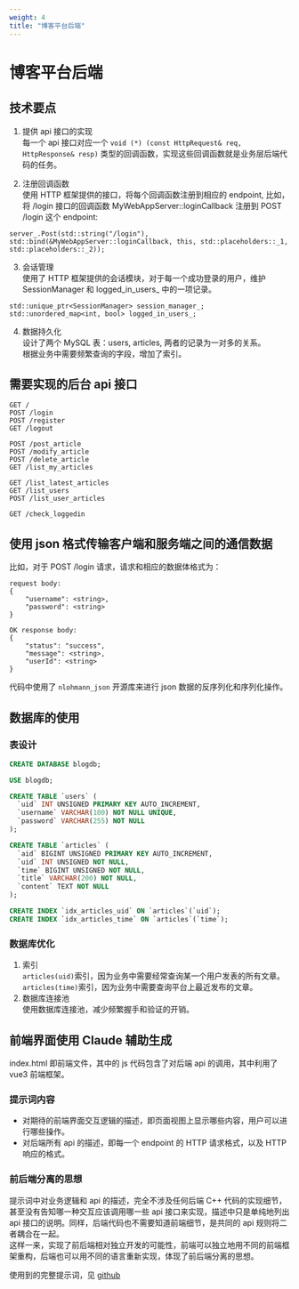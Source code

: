 ```yaml
---
weight: 4
title: "博客平台后端"
---
```


# 博客平台后端

## 技术要点

1. 提供 api 接口的实现  
每一个 api 接口对应一个 `void (*) (const HttpRequest& req, HttpResponse& resp)` 类型的回调函数，实现这些回调函数就是业务层后端代码的任务。     

2. 注册回调函数  
使用 HTTP 框架提供的接口，将每个回调函数注册到相应的 endpoint, 
比如，将 /login 接口的回调函数 MyWebAppServer::loginCallback 注册到 POST /login 这个 endpoint:   
```
server_.Post(std::string("/login"), std::bind(&MyWebAppServer::loginCallback, this, std::placeholders::_1, std::placeholders::_2));
```

3. 会话管理  
使用了 HTTP 框架提供的会话模块，对于每一个成功登录的用户，维护 SessionManager 和 logged_in_users_ 中的一项记录。  
```
std::unique_ptr<SessionManager> session_manager_;
std::unordered_map<int, bool> logged_in_users_;
```

4. 数据持久化  
设计了两个 MySQL 表：users, articles, 两者的记录为一对多的关系。  
根据业务中需要频繁查询的字段，增加了索引。   

## 需要实现的后台 api 接口

```
GET /
POST /login
POST /register
GET /logout

POST /post_article
POST /modify_article
POST /delete_article
GET /list_my_articles

GET /list_latest_articles
GET /list_users
POST /list_user_articles

GET /check_loggedin
```

## 使用 json 格式传输客户端和服务端之间的通信数据

比如，对于 POST /login 请求，请求和相应的数据体格式为：    

```
request body:
{
    "username": <string>,
    "password": <string>
}

OK response body:
{
    "status": "success",
    "message": <string>,
    "userId": <string>
}
```

代码中使用了 `nlohmann_json` 开源库来进行 json 数据的反序列化和序列化操作。    

## 数据库的使用

### 表设计

```sql
CREATE DATABASE blogdb;

USE blogdb;

CREATE TABLE `users` (
  `uid` INT UNSIGNED PRIMARY KEY AUTO_INCREMENT,
  `username` VARCHAR(100) NOT NULL UNIQUE,
  `password` VARCHAR(255) NOT NULL
);

CREATE TABLE `articles` (
  `aid` BIGINT UNSIGNED PRIMARY KEY AUTO_INCREMENT,
  `uid` INT UNSIGNED NOT NULL,
  `time` BIGINT UNSIGNED NOT NULL,
  `title` VARCHAR(200) NOT NULL,
  `content` TEXT NOT NULL
);

CREATE INDEX `idx_articles_uid` ON `articles`(`uid`);
CREATE INDEX `idx_articles_time` ON `articles`(`time`);
```

### 数据库优化
1. 索引  
`articles(uid)`索引，因为业务中需要经常查询某一个用户发表的所有文章。  
`articles(time)`索引，因为业务中需要查询平台上最近发布的文章。  
2. 数据库连接池   
使用数据库连接池，减少频繁握手和验证的开销。  

## 前端界面使用 Claude 辅助生成

index.html 即前端文件，其中的 js 代码包含了对后端 api 的调用，其中利用了 vue3 前端框架。   

### 提示词内容

- 对期待的前端界面交互逻辑的描述，即页面视图上显示哪些内容，用户可以进行哪些操作。
- 对后端所有 api 的描述，即每一个 endpoint 的 HTTP 请求格式，以及 HTTP 响应的格式。

### 前后端分离的思想

提示词中对业务逻辑和 api 的描述，完全不涉及任何后端 C++ 代码的实现细节，甚至没有告知哪一种交互应该调用哪一些 api 接口来实现，描述中只是单纯地列出 api 接口的说明。同样，后端代码也不需要知道前端细节，是共同的 api 规则将二者耦合在一起。    
这样一来，实现了前后端相对独立开发的可能性，前端可以独立地用不同的前端框架重构，后端也可以用不同的语言重新实现，体现了前后端分离的思想。  

使用到的完整提示词，见 <a href="https://github.com/icesca/blog-platform/blob/v2/frontend/prompt.md?plain=1" target="_blank" rel="noopener noreferrer">github</a>
